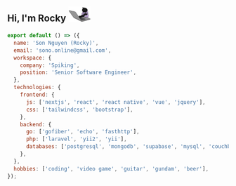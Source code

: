 <h2>Hi, I'm Rocky <img src="https://raw.githubusercontent.com/sonnm/sonnm/master/typing_cat.gif" width="50"></h2>

```javascript
export default () => ({
  name: 'Son Nguyen (Rocky)',
  email: 'sono.online@gmail.com',
  workspace: {
    company: 'Spiking',
    position: 'Senior Software Engineer',
  },
  technologies: {
    frontend: {
      js: ['nextjs', 'react', 'react native', 'vue', 'jquery'],
      css: ['tailwindcss', 'bootstrap'],
    },
    backend: {
      go: ['gofiber', 'echo', 'fasthttp'],
      php: ['laravel', 'yii2', 'yii'],
      databases: ['postgresql', 'mongodb', 'supabase', 'mysql', 'couchbase'],
    },
  },
  hobbies: ['coding', 'video game', 'guitar', 'gundam', 'beer'],
});
```
